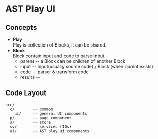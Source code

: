 # AST Play UI

## Concepts

* **Play**<br>
  Play is collection of Blocks, it can be shared.
* **Block**<br>
  Block contain input and code to parse input.
  * parent      -- a Block can be children of another Block
  * input       -- input(usually source code) / Block (when parent exists)
  * code        -- parser & transform code
  * results     -- 

## Code Layout

```
src/
  c/        -- common
    ui/     -- general UI components
  p/        -- page component
  s/        -- store
  sv/       -- services (IOs)
  ui/       -- AST play ui components
```
